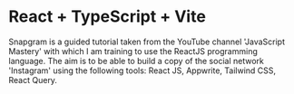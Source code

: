 # React + TypeScript + Vite

Snapgram is a guided tutorial taken from the YouTube channel 'JavaScript Mastery' with which I am training to use the ReactJS programming language. The aim is to be able to build a copy of the social network 'Instagram' using the following tools: React JS, Appwrite, Tailwind CSS, React Query.